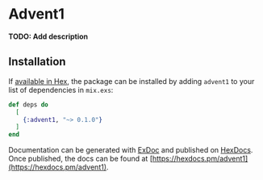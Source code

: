 # Advent1

**TODO: Add description**

## Installation

If [available in Hex](https://hex.pm/docs/publish), the package can be installed
by adding `advent1` to your list of dependencies in `mix.exs`:

```elixir
def deps do
  [
    {:advent1, "~> 0.1.0"}
  ]
end
```

Documentation can be generated with [ExDoc](https://github.com/elixir-lang/ex_doc)
and published on [HexDocs](https://hexdocs.pm). Once published, the docs can
be found at [https://hexdocs.pm/advent1](https://hexdocs.pm/advent1).

